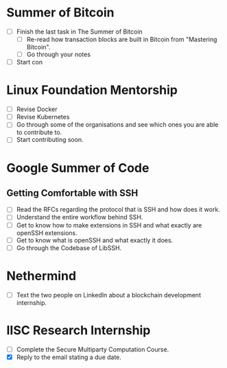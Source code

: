 # Summer of Bitcoin
- [ ] Finish the last task in The Summer of Bitcoin
	- [ ] Re-read how transaction blocks are built in Bitcoin from "Mastering Bitcoin".
	- [ ] Go through your notes
- [ ] Start con
# Linux Foundation Mentorship
- [ ] Revise Docker
- [ ] Revise Kubernetes
- [ ] Go through some of the organisations and see which ones you are able to contribute to.
- [ ] Start contributing soon.
# Google Summer of Code
## Getting Comfortable with SSH
- [ ] Read the RFCs regarding the protocol that is SSH and how does it work.
- [ ] Understand the entire workflow behind SSH.
- [ ] Get to know how to make extensions in SSH and what exactly are openSSH extensions.
- [ ] Get to know what is openSSH and what exactly it does.
- [ ] Go through the Codebase of LibSSH.
# Nethermind
- [ ] Text the two people on LinkedIn about a blockchain development internship.
# IISC Research Internship
- [ ] Complete the Secure Multiparty Computation Course.
- [x] Reply to the email stating a due date.